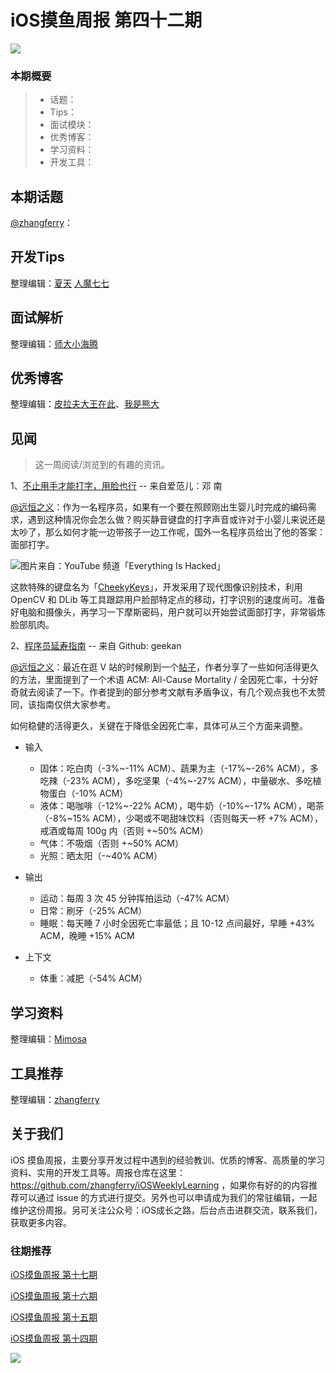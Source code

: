 # iOS摸鱼周报 第四十二期

![](http://cdn.zhangferry.com/Images/moyu_weekly_cover.jpeg)

### 本期概要

> * 话题：
> * Tips：
> * 面试模块：
> * 优秀博客：
> * 学习资料：
> * 开发工具：

## 本期话题

[@zhangferry](https://zhangferry.com)：

## 开发Tips

整理编辑：[夏天](https://juejin.cn/user/3298190611456638) [人魔七七](https://github.com/renmoqiqi)



## 面试解析

整理编辑：[师大小海腾](https://juejin.cn/user/782508012091645/posts)


## 优秀博客

整理编辑：[皮拉夫大王在此](https://www.jianshu.com/u/739b677928f7)、[我是熊大](https://juejin.cn/user/1151943916921885)



## 见闻

> 这一周阅读/浏览到的有趣的资讯。

1、[不止用手才能打字，用脸也行](https://www.ifanr.com/1482571 "不止用手才能打字，用脸也行") -- 来自爱范儿：邓 南

[@远恒之义](https://github.com/eternaljust/)：作为一名程序员，如果有一个要在照顾刚出生婴儿时完成的编码需求，遇到这种情况你会怎么做？购买静音键盘的打字声音或许对于小婴儿来说还是太吵了，那么如何才能一边带孩子一边工作呢，国外一名程序员给出了他的答案：面部打字。

![图片来自：YouTube 频道「Everything Is Hacked」](http://cdn.zhangferry.com/Images/face-detection.gif)

这款特殊的键盘名为「[CheekyKeys](https://github.com/everythingishacked/CheekyKeys "CheekyKeys github")」，开发采用了现代图像识别技术，利用 OpenCV 和 DLib 等工具跟踪用户脸部特定点的移动，打字识别的速度尚可。准备好电脑和摄像头，再学习一下摩斯密码，用户就可以开始尝试面部打字，非常锻炼脸部肌肉。

2、[程序员延寿指南](https://github.com/geekan/HowToLiveLonger "程序员延寿指南") -- 来自 Github: geekan

[@远恒之义](https://github.com/eternaljust/)：最近在逛 V 站的时候刷到一个[帖子](https://fast.v2ex.com/t/847490#reply42 "V 站原帖")，作者分享了一些如何活得更久的方法，里面提到了一个术语 ACM: All-Cause Mortality / 全因死亡率，十分好奇就去阅读了一下。作者提到的部分参考文献有矛盾争议，有几个观点我也不太赞同，该指南仅供大家参考。

如何稳健的活得更久，关键在于降低全因死亡率，具体可从三个方面来调整。
* 输入
  * 固体：吃白肉（-3%\~-11% ACM）、蔬果为主（-17%\~-26% ACM），多吃辣（-23% ACM），多吃坚果（-4%\~-27% ACM），中量碳水、多吃植物蛋白（-10% ACM）
  * 液体：喝咖啡（-12%\~-22% ACM），喝牛奶（-10%\~-17% ACM），喝茶（-8%\~15% ACM），少喝或不喝甜味饮料（否则每天一杯 +7% ACM），戒酒或每周 100g 内（否则 +\~50% ACM）
  * 气体：不吸烟（否则 +~50% ACM）
  * 光照：晒太阳（-~40% ACM）

* 输出
  * 运动：每周 3 次 45 分钟挥拍运动（-47% ACM）
  * 日常：刷牙（-25% ACM）
  * 睡眠：每天睡 7 小时全因死亡率最低；且 10-12 点间最好，早睡 +43% ACM，晚睡 +15% ACM

* 上下文
  * 体重：减肥（-54% ACM）


## 学习资料

整理编辑：[Mimosa](https://juejin.cn/user/1433418892590136)



## 工具推荐

整理编辑：[zhangferry](https://zhangferry.com)

## 关于我们

iOS 摸鱼周报，主要分享开发过程中遇到的经验教训、优质的博客、高质量的学习资料、实用的开发工具等。周报仓库在这里：https://github.com/zhangferry/iOSWeeklyLearning ，如果你有好的的内容推荐可以通过 issue 的方式进行提交。另外也可以申请成为我们的常驻编辑，一起维护这份周报。另可关注公众号：iOS成长之路，后台点击进群交流，联系我们，获取更多内容。

### 往期推荐

[iOS摸鱼周报 第十七期](https://mp.weixin.qq.com/s/3vukUOskJzoPyES2R7rJNg)

[iOS摸鱼周报 第十六期](https://mp.weixin.qq.com/s/nuij8iKsARAF2rLwkVtA8w)

[iOS摸鱼周报 第十五期](https://mp.weixin.qq.com/s/6thW_YKforUy_EMkX0OVxA)

[iOS摸鱼周报 第十四期](https://mp.weixin.qq.com/s/br4DUrrtj9-VF-VXnTIcZw)

![](http://cdn.zhangferry.com/Images/WechatIMG384.jpeg)
